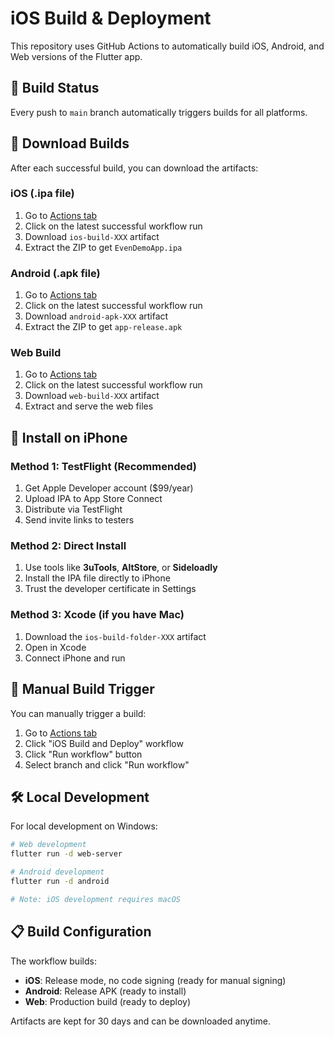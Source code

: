 # iOS Build & Deployment

This repository uses GitHub Actions to automatically build iOS, Android, and Web versions of the Flutter app.

## 🚀 Build Status

Every push to `main` branch automatically triggers builds for all platforms.

## 📱 Download Builds

After each successful build, you can download the artifacts:

### iOS (.ipa file)
1. Go to [Actions tab](../../actions)
2. Click on the latest successful workflow run
3. Download `ios-build-XXX` artifact
4. Extract the ZIP to get `EvenDemoApp.ipa`

### Android (.apk file)
1. Go to [Actions tab](../../actions)
2. Click on the latest successful workflow run  
3. Download `android-apk-XXX` artifact
4. Extract the ZIP to get `app-release.apk`

### Web Build
1. Go to [Actions tab](../../actions)
2. Click on the latest successful workflow run
3. Download `web-build-XXX` artifact
4. Extract and serve the web files

## 📲 Install on iPhone

### Method 1: TestFlight (Recommended)
1. Get Apple Developer account ($99/year)
2. Upload IPA to App Store Connect
3. Distribute via TestFlight
4. Send invite links to testers

### Method 2: Direct Install
1. Use tools like **3uTools**, **AltStore**, or **Sideloadly**
2. Install the IPA file directly to iPhone
3. Trust the developer certificate in Settings

### Method 3: Xcode (if you have Mac)
1. Download the `ios-build-folder-XXX` artifact
2. Open in Xcode
3. Connect iPhone and run

## 🔄 Manual Build Trigger

You can manually trigger a build:
1. Go to [Actions tab](../../actions)
2. Click "iOS Build and Deploy" workflow
3. Click "Run workflow" button
4. Select branch and click "Run workflow"

## 🛠️ Local Development

For local development on Windows:
```bash
# Web development
flutter run -d web-server

# Android development  
flutter run -d android

# Note: iOS development requires macOS
```

## 📋 Build Configuration

The workflow builds:
- **iOS**: Release mode, no code signing (ready for manual signing)
- **Android**: Release APK (ready to install)
- **Web**: Production build (ready to deploy)

Artifacts are kept for 30 days and can be downloaded anytime.